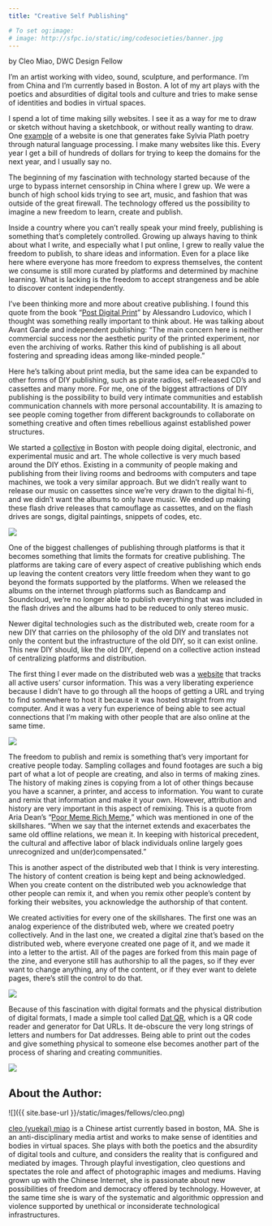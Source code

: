 ```yaml
---
title: "Creative Self Publishing"

# To set og:image:
# image: http://sfpc.io/static/img/codesocieties/banner.jpg
---
```

by Cleo Miao, DWC Design Fellow

I’m an artist working with video, sound, sculpture, and performance. I’m from China and I’m currently based in Boston. A lot of my art plays with the poetics and absurdities of digital tools and culture and tries to make sense of identities and bodies in virtual spaces.

I spend a lot of time making silly websites. I see it as a way for me to draw or sketch without having a sketchbook, or without really wanting to draw. One [example](http://cleomiao.info/plath/) of a website is one that generates fake Sylvia Plath poetry through natural language processing. I make many websites like this. Every year I get a bill of hundreds of dollars for trying to keep the domains for the next year, and I usually say no. 

The beginning of my fascination with technology started because of the urge to bypass internet censorship in China where I grew up. We were a bunch of high school kids trying to see art, music, and fashion that was outside of the great firewall. The technology offered us the possibility to imagine a new freedom to learn, create and publish.

Inside a country where you can’t really speak your mind freely, publishing is something that’s completely controlled. Growing up always having to think about what I write, and especially what I put online, I grew to really value the freedom to publish, to share ideas and information. Even for a place like here where everyone has more freedom to express themselves, the content we consume is still more curated by platforms and determined by machine learning. What is lacking is the freedom to accept strangeness and be able to discover content independently. 

I’ve been thinking more and more about creative publishing. I found this quote from the book “[Post Digital Print](https://archive.org/details/LudovicoAlessandroPostDigitalPrint.TheMutationOfPublishingSince1894)” by Alessandro Ludovico, which I thought was something really important to think about. He was talking about Avant Garde and independent publishing: “The main concern here is neither commercial success nor the aesthetic purity of the printed experiment, nor even the archiving of works. Rather this kind of publishing is all about fostering and spreading ideas among like-minded people.” 

Here he’s talking about print media, but the same idea can be expanded to other forms of DIY publishing, such as pirate radios, self-released CD’s and cassettes and many more. For me, one of the biggest attractions of DIY publishing is the possibility to build very intimate communities and establish communication channels with more personal accountability. It is amazing to see people coming together from different backgrounds to collaborate on something creative and often times rebellious against established power structures. 

We started a [collective](http://mediarins.xyz) in Boston with people doing digital, electronic, and experimental music and art. The whole collective is very much based around the DIY ethos. Existing in a community of people making and publishing from their living rooms and bedrooms with computers and tape machines, we took a very similar approach. But we didn’t really want to release our music on cassettes since we’re very drawn to the digital hi-fi, and we didn’t want the albums to only have music. We ended up making these flash drive releases that camouflage as cassettes, and on the flash drives are songs, digital paintings, snippets of codes, etc. 

![](https://d2mxuefqeaa7sj.cloudfront.net/s_79687CB86C77D254B48099B8745A2C944A666AB5AAF145D484B04439E49198F0_1546716577029_Screen+Shot+2019-01-05+at+2.29.18+PM.png)

One of the biggest challenges of publishing through platforms is that it becomes something that limits the formats for creative publishing. The platforms are taking care of every aspect of creative publishing which ends up leaving the content creators very little freedom when they want to go beyond the formats supported by the platforms. When we released the albums on the internet through platforms such as Bandcamp and Soundcloud, we’re no longer able to publish everything that was included in the flash drives and the albums had to be reduced to only stereo music. 

Newer digital technologies such as the distributed web, create room for a new DIY that carries on the philosophy of the old DIY and translates not only the content but the infrastructure of the old DIY, so it can exist online. This new DIY should, like the old DIY, depend on a collective action instead of centralizing platforms and distribution.

The first thing I ever made on the distributed web was a [website](http://dat://a57302f3cb4dc9bf8176e08e0470fd3ba805e0a57d11c5a792f8df237fa44e90/) that tracks all active users’ cursor information. This was a very liberating experience because I didn’t have to go through all the hoops of getting a URL and trying to find somewhere to host it because it was hosted straight from my computer. And it was a very fun experience of being able to see actual connections that I’m making with other people that are also online at the same time.

![](https://lh4.googleusercontent.com/HkZPmJCbTe2WH5N2YLtBbwM4dbJaMoO0DdWvoAeBReoneqplYaBP-uBoIGwWYT_hdswdLTl5tZwaKwcrq5S_yHW7i0LX6pk_Eni4SPEXTELjVIabYTf6TN8TmobLnRdFCUONxyL5C-w)

The freedom to publish and remix is something that’s very important for creative people today. Sampling collages and found footages are such a big part of what a lot of people are creating, and also in terms of making zines. The history of making zines is copying from a lot of other things because you have a scanner, a printer, and access to information. You want to curate and remix that information and make it your own. However, attribution and history are very important in this aspect of remixing. This is a quote from Aria Dean’s “[Poor Meme Rich Meme](https://reallifemag.com/poor-meme-rich-meme/),” which was mentioned in one of the skillshares. “When we say that the internet extends and exacerbates the same old offline relations, we mean it. In keeping with historical precedent, the cultural and affective labor of black individuals online largely goes unrecognized and un(der)compensated.” 

This is another aspect of the distributed web that I think is very interesting. The history of content creation is being kept and being acknowledged. When you create content on the distributed web you acknowledge that other people can remix it, and when you remix other people’s content by forking their websites, you acknowledge the authorship of that content. 

We created activities for every one of the skillshares. The first one was an analog experience of the distributed web, where we created poetry collectively. And in the last one, we created a digital zine that’s based on the distributed web, where everyone created one page of it, and we made it into a letter to the artist. All of the pages are forked from this main page of the zine, and everyone still has authorship to all the pages, so if they ever want to change anything, any of the content, or if they ever want to delete pages, there’s still the control to do that. 

![](https://lh5.googleusercontent.com/SUp55V87tpHEUE_lT2_HNI7g9-qD7mMrSoREXNtIKk5Ejrk7chW9BC2G1TzPa1EVPh5R76_uboVrMfKSPHGJ0VhumLERWfxzIrvIi56q0L4WutTeV5MJ2OWTkzUelWQNArZOXBTEswI)

Because of this fascination with digital formats and the physical distribution of digital formats, I made a simple tool called [Dat QR](http://dat://b15e9f30ce83cb0fbc437b980a343e75701f02dd15531542f8d1f850657465e1/), which is a QR code reader and generator for Dat URLs. It de-obscure the very long strings of letters and numbers for Dat addresses. Being able to print out the codes and give something physical to someone else becomes another part of the process of sharing and creating communities. 

![](https://d2mxuefqeaa7sj.cloudfront.net/s_79687CB86C77D254B48099B8745A2C944A666AB5AAF145D484B04439E49198F0_1546721402523_Screen+Shot+2019-01-05+at+3.43.36+PM.png)

## About the Author: 

![]({{ site.base-url }}/static/images/fellows/cleo.png)

[cleo (yuekai) miao](http://www.cleomiao.info/
) is a Chinese artist currently based in boston, MA. She is an anti-disciplinary media artist and works to make sense of identities and bodies in virtual spaces. She plays with both the poetics and the absurdity of digital tools and culture, and considers the reality that is configured and mediated by images. Through playful investigation, cleo questions and spectates the role and affect of photographic images and mediums. Having grown up with the Chinese Internet, she is passionate about new possibilities of freedom and democracy offered by technology. However, at the same time she is wary of the systematic and algorithmic oppression and violence supported by unethical or inconsiderate technological infrastructures.



